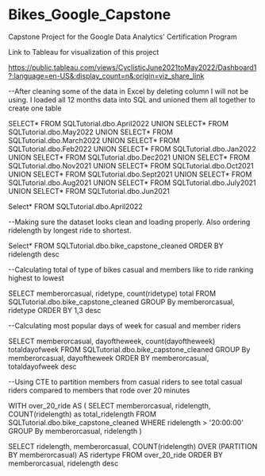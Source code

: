 # Bikes_Google_Capstone
Capstone Project for the Google Data Analytics' Certification Program

Link to Tableau for visualization of this project

https://public.tableau.com/views/CyclisticJune2021toMay2022/Dashboard1?:language=en-US&:display_count=n&:origin=viz_share_link

--After cleaning some of the data in Excel by deleting column I will not be using. I loaded all 12 months data into SQL and unioned them all together to create one table

SELECT*
FROM SQLTutorial.dbo.April2022
UNION
SELECT*
FROM SQLTutorial.dbo.May2022
UNION
SELECT*
FROM SQLTutorial.dbo.March2022
UNION
SELECT*
FROM SQLTutorial.dbo.Feb2022
UNION
SELECT*
FROM SQLTutorial.dbo.Jan2022
UNION
SELECT*
FROM SQLTutorial.dbo.Dec2021
UNION
SELECT*
FROM SQLTutorial.dbo.Nov2021
UNION
SELECT*
FROM SQLTutorial.dbo.Oct2021
UNION
SELECT*
FROM SQLTutorial.dbo.Sept2021
UNION
SELECT*
FROM SQLTutorial.dbo.Aug2021
UNION
SELECT*
FROM SQLTutorial.dbo.July2021
UNION
SELECT*
FROM SQLTutorial.dbo.Jun2021



Select*
FROM SQLTutorial.dbo.April2022

--Making sure the dataset looks clean and loading properly. Also ordering ridelength by longest ride to shortest.

Select*
FROM SQLTutorial.dbo.bike_capstone_cleaned
ORDER BY ridelength desc

--Calculating total of type of bikes casual and members like to ride ranking highest to lowest

SELECT memberorcasual, ridetype, count(ridetype) total
FROM SQLTutorial.dbo.bike_capstone_cleaned
GROUP By memberorcasual, ridetype
ORDER BY 1,3 desc

--Calculating most popular days of week for casual and member riders

SELECT memberorcasual, dayoftheweek, count(dayoftheweek) totaldayofweek
FROM SQLTutorial.dbo.bike_capstone_cleaned
GROUP By memberorcasual, dayoftheweek
ORDER BY memberorcasual, totaldayofweek desc

--Using CTE to partition members from casual riders to see total casual riders compared to members that rode over 20 minutes

WITH over_20_ride AS
(
SELECT memberorcasual, ridelength, COUNT(ridelength) as total_ridelength
FROM SQLTutorial.dbo.bike_capstone_cleaned
WHERE ridelength > '20:00:00'
GROUP By memberorcasual, ridelength
)

SELECT ridelength, memberorcasual, COUNT(ridelength) OVER (PARTITION BY memberorcasual) AS ridertype
FROM over_20_ride
ORDER BY memberorcasual, ridelength desc





